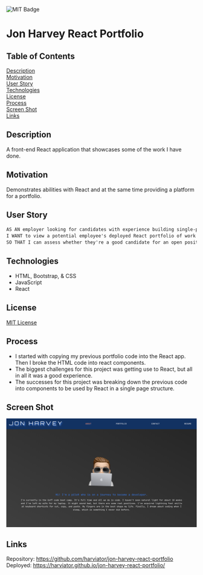 ![MIT Badge](https://img.shields.io/badge/License-MIT-green)

# Jon Harvey React Portfolio

## Table of Contents
[Description](#description)\
[Motivation](#motivation)\
[User Story](#user-story)\
[Technologies](#technologies)\
[License](#license)\
[Process](#process)\
[Screen Shot](#screen-shot)\
[Links](#links)


## Description

A front-end React application that showcases some of the work I have done.


## Motivation

Demonstrates abilities with React and at the same time providing a platform for a portfolio.

## User Story

```md
AS AN employer looking for candidates with experience building single-page applications
I WANT to view a potential employee's deployed React portfolio of work samples
SO THAT I can assess whether they're a good candidate for an open position
```

## Technologies

* HTML, Bootstrap, & CSS
* JavaScript
* React


## License

[MIT License](https://choosealicense.com/licenses/mit/)

## Process

* I started with copying my previous portfolio code into the React app.  Then I broke the HTML code into react components.
* The biggest challenges for this project was getting use to React, but all in all it was a good experience.
* The successes for this project was breaking down the previous code into components to be used by React in a single page structure.

## Screen Shot

![Screen Shot](./src/assets/images/screen-shot.png)

## Links

Repository: https://github.com/harviator/jon-harvey-react-portfolio \
Deployed: https://harviator.github.io/jon-harvey-react-portfolio/